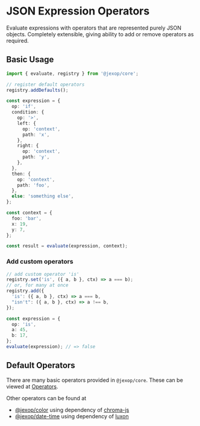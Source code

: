 # JSON Expression Operators

Evaluate expressions with operators that are represented purely JSON objects. Completely
extensible, giving ability to add or remove operators as required.

## Basic Usage

```typescript
import { evaluate, registry } from '@jexop/core';

// register default operators
registry.addDefaults();

const expression = {
  op: 'if',
  condition: {
    op: '>',
    left: {
      op: 'context',
      path: 'x',
    },
    right: {
      op: 'context',
      path: 'y',
    },
  },
  then: {
    op: 'context',
    path: 'foo',
  },
  else: 'something else',
};

const context = {
  foo: 'bar',
  x: 19,
  y: 7,
};

const result = evaluate(expression, context);
```

### Add custom operators

```typescript
// add custom operator 'is'
registry.set('is', ({ a, b }, ctx) => a === b);
// or, for many at once
registry.add({
  'is': ({ a, b }, ctx) => a === b,
  "isn't": ({ a, b }, ctx) => a !== b,
});

const expression = {
  op: 'is',
  a: 45,
  b: 17,
};
evaluate(expression); // => false
```

## Default Operators

There are many basic operators provided in `@jexop/core`. These can be viewed at [Operators](https://github.com/geee-be/jexop/blob/master/packages/%40jexop/core/src/operators/README.md).

Other operators can be found at

- [@jexop/color](https://www.npmjs.com/package/@jexop/color) using dependency of [chroma-js](https://www.npmjs.com/package/chroma-js)
- [@jexop/date-time](https://www.npmjs.com/package/@jexop/date-time) using dependency of [luxon](https://www.npmjs.com/package/luxon)
